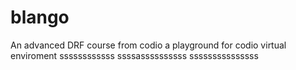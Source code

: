# blango
An advanced DRF course from codio a playground for codio virtual enviroment
ssssssssssss
ssssassssssssss
sssssssssssssss